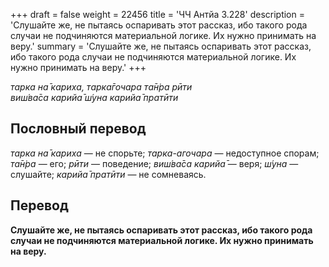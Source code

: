 +++
draft = false
weight = 22456
title = 'ЧЧ Антйа 3.228'
description = 'Слушайте же, не пытаясь оспаривать этот рассказ, ибо такого рода случаи не подчиняются материальной логике. Их нужно принимать на веру.'
summary = 'Слушайте же, не пытаясь оспаривать этот рассказ, ибо такого рода случаи не подчиняются материальной логике. Их нужно принимать на веру.'
+++

_тарка на̄ кариха, тарка̄гочара та̄н̇ра рӣти  
виш́ва̄са карийа̄ ш́уна карийа̄ пратӣти_

## Пословный перевод

_тарка_ _на̄_ _кариха_ — не спорьте; _тарка_\-_агочара_ — недоступное спорам; _та̄н̇ра_ — его; _рӣти_ — поведение; _виш́ва̄са_ _карийа̄_ — веря; _ш́уна_ — слушайте; _карийа̄_ _пратӣти_ — не сомневаясь.

## Перевод

**Слушайте же, не пытаясь оспаривать этот рассказ, ибо такого рода случаи не подчиняются материальной логике. Их нужно принимать на веру.**
